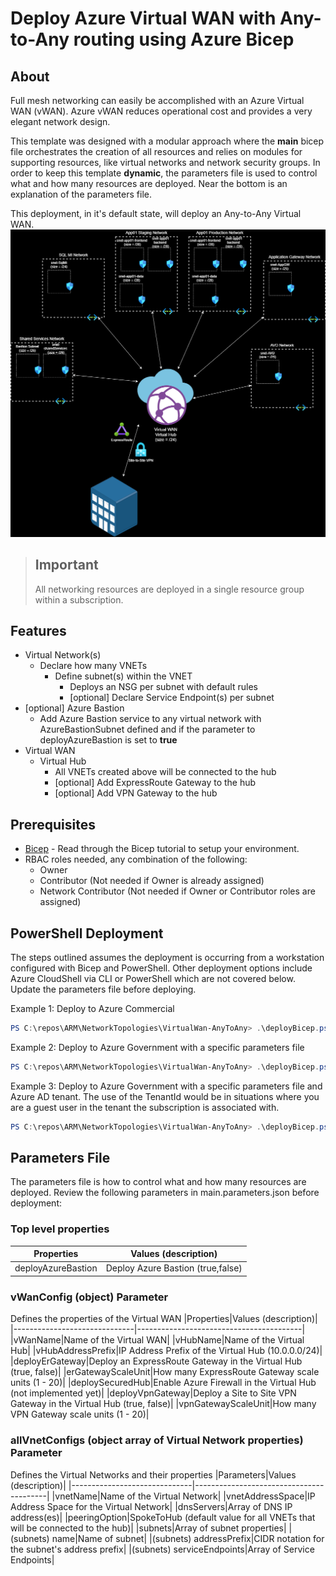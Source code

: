 # Deploy Azure Virtual WAN with Any-to-Any routing using Azure Bicep

## About

Full mesh networking can easily be accomplished with an Azure Virtual WAN (vWAN). Azure vWAN reduces operational cost and provides a very elegant network design.

This template was designed with a modular approach where the **main** bicep file orchestrates the creation of all resources and relies on modules for supporting resources, like virtual networks and network security groups. In order to keep this template **dynamic**, the parameters file is used to control what and how many resources are deployed. Near the bottom is an explanation of the parameters file.

This deployment, in it's default state, will deploy an Any-to-Any Virtual WAN.
![Virtual WAN Any-to-Any routing](topology.drawio.png)

> ## Important
>
> All networking resources are deployed in a single resource group within a  subscription.

## Features

- Virtual Network(s)
  - Declare how many VNETs
    - Define subnet(s) within the VNET
      - Deploys an NSG per subnet with default rules
      - [optional] Declare Service Endpoint(s) per subnet
- [optional] Azure Bastion
  - Add Azure Bastion service to any virtual network with AzureBastionSubnet defined and if the parameter to deployAzureBastion is set to **true**
- Virtual WAN
  - Virtual Hub
    - All VNETs created above will be connected to the hub
    - [optional] Add ExpressRoute Gateway to the hub
    - [optional] Add VPN Gateway to the hub

## Prerequisites

- [Bicep](https://docs.microsoft.com/en-us/azure/azure-resource-manager/templates/bicep-tutorial-create-first-bicep?tabs=azure-powershell) - Read through the Bicep tutorial to setup your environment.
- RBAC roles needed, any combination of the following:
  - Owner
  - Contributor (Not needed if Owner is already assigned)
  - Network Contributor (Not needed if Owner or Contributor roles are assigned)

## PowerShell Deployment

The steps outlined assumes the deployment is occurring from a workstation configured with Bicep and PowerShell. Other deployment options include Azure CloudShell via CLI or PowerShell which are not covered below. Update the parameters file before deploying.

Example 1: Deploy to Azure Commercial

```powershell
PS C:\repos\ARM\NetworkTopologies\VirtualWan-AnyToAny> .\deployBicep.ps1
```

Example 2: Deploy to Azure Government with a specific parameters file

```powershell
PS C:\repos\ARM\NetworkTopologies\VirtualWan-AnyToAny> .\deployBicep.ps1 -AzureEnvironment AzureUSGovernment -TemplateParameterFile .\main.parameters.gov.json
```

Example 3: Deploy to Azure Government with a specific parameters file and Azure AD tenant. The use of the TenantId would be in situations where you are a guest user in the tenant the subscription is associated with.

```powershell
PS C:\repos\ARM\NetworkTopologies\VirtualWan-AnyToAny> .\deployBicep.ps1 -AzureEnvironment AzureUSGovernment -TemplateParameterFile .\main.parameters.gov.json -TenantId "xxxxxxxx-xxxx-xxxx-xxxxxxxxxxxx"
```

## Parameters File

The parameters file is how to control what and how many resources are deployed. Review the following parameters in main.parameters.json before deployment:

### Top level properties

|Properties|Values (description)|
|------------------------------|-----------------------------------------|
|deployAzureBastion|Deploy Azure Bastion (true,false)|

### **vWanConfig** (object) Parameter

Defines the properties of the Virtual WAN
|Properties|Values (description)|
|------------------------------|-----------------------------------------|
|vWanName|Name of the Virtual WAN|
|vHubName|Name of the Virtual Hub|
|vHubAddressPrefix|IP Address Prefix of the Virtual Hub (10.0.0.0/24)|
|deployErGateway|Deploy an ExpressRoute Gateway in the Virtual Hub (true, false)|
|erGatewayScaleUnit|How many ExpressRoute Gateway scale units (1 - 20)|
|deploySecuredHub|Enable Azure Firewall in the Virtual Hub (not implemented yet)|
|deployVpnGateway|Deploy a Site to Site VPN Gateway in the Virtual Hub (true, false)|
|vpnGatewayScaleUnit|How many VPN Gateway scale units (1 - 20)|
</br>

### **allVnetConfigs** (object array of Virtual Network properties) Parameter

Defines the Virtual Networks and their properties
|Parameters|Values (description)|
|------------------------------|-----------------------------------------|
|vnetName|Name of the Virtual Network|
|vnetAddressSpace|IP Address Space for the Virtual Network|
|dnsServers|Array of DNS IP address(es)|
|peeringOption|SpokeToHub (default value for all VNETs that will be connected to the hub)|
|subnets|Array of subnet properties|
|(subnets) name|Name of subnet|
|(subnets) addressPrefix|CIDR notation for the subnet's address prefix|
|(subnets) serviceEndpoints|Array of Service Endpoints|